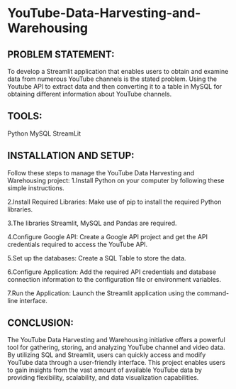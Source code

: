 # YouTube-Data-Harvesting-and-Warehousing
## PROBLEM STATEMENT:
To develop a Streamlit application that enables users to obtain and examine data from numerous YouTube channels is the stated problem. Using the Youtube API to extract data and then converting it to a table in MySQL for obtaining different information about YouTube channels.

## TOOLS:
Python
MySQL
StreamLit

## INSTALLATION AND SETUP:
Follow these steps to manage the YouTube Data Harvesting and Warehousing project:
1.Install Python on your computer by following these simple instructions.

2.Install Required Libraries: Make use of pip to install the required Python libraries.

3.The libraries Streamlit, MySQL and Pandas are required.

4.Configure Google API: Create a Google API project and get the API credentials required to access the YouTube API.

5.Set up the databases: Create a SQL Table to store the data.

6.Configure Application: Add the required API credentials and database connection information to the configuration file or environment variables.

7.Run the Application: Launch the Streamlit application using the command-line interface.

## CONCLUSION:
The YouTube Data Harvesting and Warehousing initiative offers a powerful tool for gathering, storing, and analyzing YouTube channel and video data. By utilizing SQL and Streamlit, users can quickly access and modify YouTube data through a user-friendly interface. This project enables users to gain insights from the vast amount of available YouTube data by providing flexibility, scalability, and data visualization capabilities.
